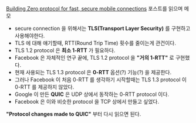 [Building Zero protocol for fast, secure mobile connections](https://code.facebook.com/posts/608854979307125/building-zero-protocol-for-fast-secure-mobile-connections/) 포스트를 읽으며 메모

* secure connection 을 위해서는 **TLS(Transport Layer Security)** 를 구현하고 사용해야한다.
* TLS 에 대해 얘기할때, RTT(Round Trip Time) 횟수를 줄이는게 관건이다.
* TLS 1.2 protocol 은 **최소 1-RTT** 가 필요하다.
* Facebook 은 자체적인 연구 끝에, TLS 1.2 protocol 을 **"거의 1-RTT"** 로 구현했다.
* 현재 사용되는 TLS 1.3 protocol 은 **0-RTT** 옵션(?) 기능(?) 을 제공한다.
* 그러나 Facebook 이 처음 0-RTT 를 생각하기 시작할때는 TLS 1.3 protocol 이 0-RTT 를 제공하지 않았다.
* Google 이 만든 **QUIC** 은 UDP 상에서 동작하는 0-RTT protocol 이다.
* Facebook 은 이와 비슷한 protocol 을 TCP 상에서 만들고 싶었다.

**"Protocol changes made to QUIC"** 부터 다시 읽으면 된다.